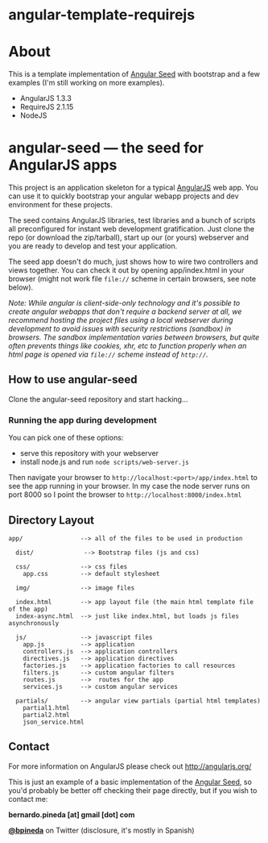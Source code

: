 angular-template-requirejs
==========================
# About

This is a template implementation of [Angular Seed](https://github.com/angular/angular-seed) with bootstrap and a few examples (I'm still working on more examples). 

* AngularJS 1.3.3
* RequireJS 2.1.15
* NodeJS


# angular-seed — the seed for AngularJS apps

This project is an application skeleton for a typical [AngularJS](http://angularjs.org/) web app.
You can use it to quickly bootstrap your angular webapp projects and dev environment for these
projects.

The seed contains AngularJS libraries, test libraries and a bunch of scripts all preconfigured for
instant web development gratification. Just clone the repo (or download the zip/tarball), start up
our (or yours) webserver and you are ready to develop and test your application.

The seed app doesn't do much, just shows how to wire two controllers and views together. You can
check it out by opening app/index.html in your browser (might not work file `file://` scheme in
certain browsers, see note below).

_Note: While angular is client-side-only technology and it's possible to create angular webapps that
don't require a backend server at all, we recommend hosting the project files using a local
webserver during development to avoid issues with security restrictions (sandbox) in browsers. The
sandbox implementation varies between browsers, but quite often prevents things like cookies, xhr,
etc to function properly when an html page is opened via `file://` scheme instead of `http://`._


## How to use angular-seed

Clone the angular-seed repository and start hacking...


### Running the app during development

You can pick one of these options:

* serve this repository with your webserver
* install node.js and run `node scripts/web-server.js`

Then navigate your browser to `http://localhost:<port>/app/index.html` to see the app running in your browser. In my case the node server runs on port 8000 so I point the browser to `http://localhost:8000/index.html`



## Directory Layout

    app/                --> all of the files to be used in production
    
      dist/				 --> Bootstrap files (js and css)
      
      css/              --> css files
        app.css         --> default stylesheet
        
      img/              --> image files
      
      index.html        --> app layout file (the main html template file of the app)
      index-async.html  --> just like index.html, but loads js files asynchronously
      
      js/               --> javascript files
        app.js          --> application
        controllers.js  --> application controllers
        directives.js   --> application directives
        factories.js    --> application factories to call resources
        filters.js      --> custom angular filters
        routes.js       -->  routes for the app
        services.js     --> custom angular services
      
      partials/         --> angular view partials (partial html templates)
        partial1.html
        partial2.html
        json_service.html


## Contact

For more information on AngularJS please check out http://angularjs.org/


This is just an example of a basic implementation of the [Angular Seed](https://github.com/angular/angular-seed), so you'd probably be better off checking their page directly, but if you wish to contact me:

**bernardo.pineda [at] gmail [dot] com**

**[@bpineda](twitter.com/bpineda)** on Twitter (disclosure, it's mostly in Spanish)
